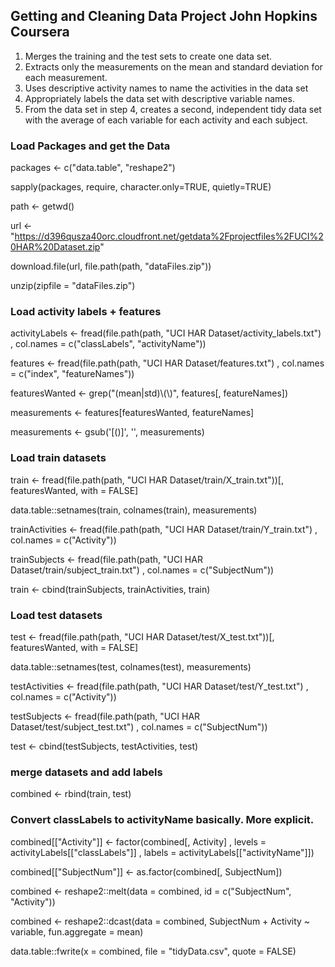 ## Getting and Cleaning Data Project John Hopkins Coursera
 1. Merges the training and the test sets to create one data set.
 2. Extracts only the measurements on the mean and standard deviation for each measurement.
 3. Uses descriptive activity names to name the activities in the data set
 4. Appropriately labels the data set with descriptive variable names.
 5. From the data set in step 4, creates a second, independent tidy data set with the average of each variable for each activity and each subject.

### Load Packages and get the Data
packages <- c("data.table", "reshape2")

sapply(packages, require, character.only=TRUE, quietly=TRUE)

path <- getwd()

url <- "https://d396qusza40orc.cloudfront.net/getdata%2Fprojectfiles%2FUCI%20HAR%20Dataset.zip"

download.file(url, file.path(path, "dataFiles.zip"))

unzip(zipfile = "dataFiles.zip")

### Load activity labels + features
activityLabels <- fread(file.path(path, "UCI HAR Dataset/activity_labels.txt")
                        , col.names = c("classLabels", "activityName"))

features <- fread(file.path(path, "UCI HAR Dataset/features.txt")
                  , col.names = c("index", "featureNames"))

featuresWanted <- grep("(mean|std)\\(\\)", features[, featureNames])

measurements <- features[featuresWanted, featureNames]

measurements <- gsub('[()]', '', measurements)

### Load train datasets
train <- fread(file.path(path, "UCI HAR Dataset/train/X_train.txt"))[, featuresWanted, with = FALSE]

data.table::setnames(train, colnames(train), measurements)

trainActivities <- fread(file.path(path, "UCI HAR Dataset/train/Y_train.txt")
                       , col.names = c("Activity"))

trainSubjects <- fread(file.path(path, "UCI HAR Dataset/train/subject_train.txt")
                       , col.names = c("SubjectNum"))

train <- cbind(trainSubjects, trainActivities, train)

### Load test datasets
test <- fread(file.path(path, "UCI HAR Dataset/test/X_test.txt"))[, featuresWanted, with = FALSE]

data.table::setnames(test, colnames(test), measurements)

testActivities <- fread(file.path(path, "UCI HAR Dataset/test/Y_test.txt")
                        , col.names = c("Activity"))

testSubjects <- fread(file.path(path, "UCI HAR Dataset/test/subject_test.txt")
                      , col.names = c("SubjectNum"))

test <- cbind(testSubjects, testActivities, test)

### merge datasets and add labels
combined <- rbind(train, test)

### Convert classLabels to activityName basically. More explicit. 
combined[["Activity"]] <- factor(combined[, Activity]
                              , levels = activityLabels[["classLabels"]]
                              , labels = activityLabels[["activityName"]])


combined[["SubjectNum"]] <- as.factor(combined[, SubjectNum])

combined <- reshape2::melt(data = combined, id = c("SubjectNum", "Activity"))

combined <- reshape2::dcast(data = combined, SubjectNum + Activity ~ variable, fun.aggregate = mean)

data.table::fwrite(x = combined, file = "tidyData.csv", quote = FALSE)
